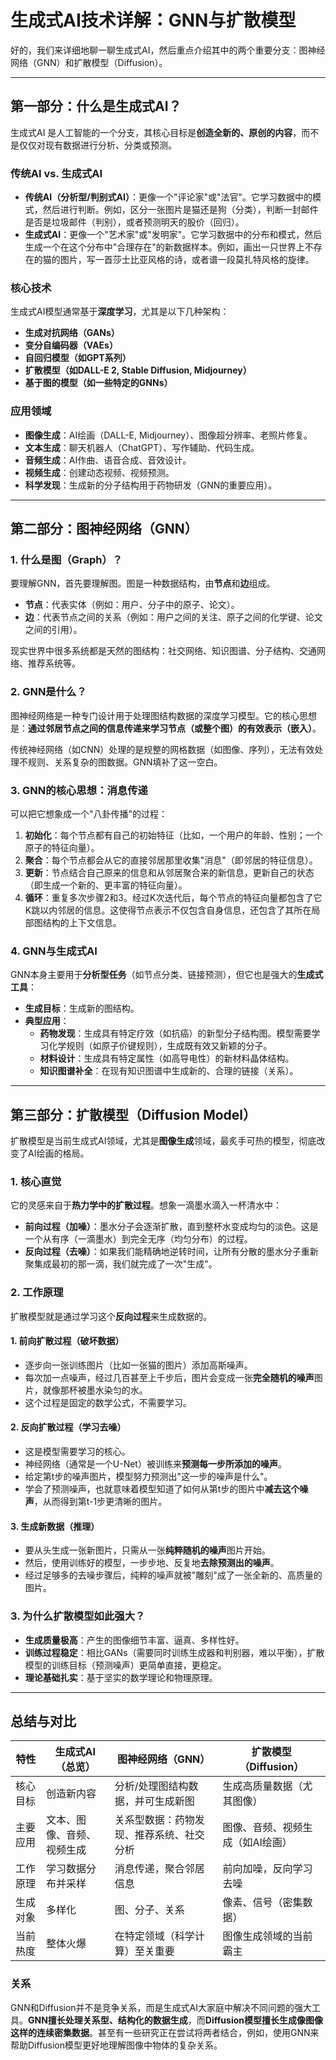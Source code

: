 # 生成式AI技术详解：GNN与扩散模型

好的，我们来详细地聊一聊生成式AI，然后重点介绍其中的两个重要分支：图神经网络（GNN）和扩散模型（Diffusion）。

---

## 第一部分：什么是生成式AI？

生成式AI 是人工智能的一个分支，其核心目标是**创造全新的、原创的内容**，而不是仅仅对现有数据进行分析、分类或预测。

### 传统AI vs. 生成式AI
- **传统AI（分析型/判别式AI）**：更像一个"评论家"或"法官"。它学习数据中的模式，然后进行判断。例如，区分一张图片是猫还是狗（分类），判断一封邮件是否是垃圾邮件（判别），或者预测明天的股价（回归）。
- **生成式AI**：更像一个"艺术家"或"发明家"。它学习数据中的分布和模式，然后生成一个在这个分布中"合理存在"的新数据样本。例如，画出一只世界上不存在的猫的图片，写一首莎士比亚风格的诗，或者谱一段莫扎特风格的旋律。

### 核心技术
生成式AI模型通常基于**深度学习**，尤其是以下几种架构：
- **生成对抗网络（GANs）**
- **变分自编码器（VAEs）**
- **自回归模型（如GPT系列）**
- **扩散模型（如DALL-E 2, Stable Diffusion, Midjourney）**
- **基于图的模型（如一些特定的GNNs）**

### 应用领域
- **图像生成**：AI绘画（DALL-E, Midjourney）、图像超分辨率、老照片修复。
- **文本生成**：聊天机器人（ChatGPT）、写作辅助、代码生成。
- **音频生成**：AI作曲、语音合成、音效设计。
- **视频生成**：创建动态视频、视频预测。
- **科学发现**：生成新的分子结构用于药物研发（GNN的重要应用）。

---

## 第二部分：图神经网络（GNN）

### 1. 什么是图（Graph）？
要理解GNN，首先要理解图。图是一种数据结构，由**节点**和**边**组成。
- **节点**：代表实体（例如：用户、分子中的原子、论文）。
- **边**：代表节点之间的关系（例如：用户之间的关注、原子之间的化学键、论文之间的引用）。

现实世界中很多系统都是天然的图结构：社交网络、知识图谱、分子结构、交通网络、推荐系统等。

### 2. GNN是什么？
图神经网络是一种专门设计用于处理图结构数据的深度学习模型。它的核心思想是：**通过邻居节点之间的信息传递来学习节点（或整个图）的有效表示（嵌入）**。

传统神经网络（如CNN）处理的是规整的网格数据（如图像、序列），无法有效处理不规则、关系复杂的图数据。GNN填补了这一空白。

### 3. GNN的核心思想：消息传递
可以把它想象成一个"八卦传播"的过程：
1. **初始化**：每个节点都有自己的初始特征（比如，一个用户的年龄、性别；一个原子的特征向量）。
2. **聚合**：每个节点都会从它的直接邻居那里收集"消息"（即邻居的特征信息）。
3. **更新**：节点结合自己原来的信息和从邻居聚合来的新信息，更新自己的状态（即生成一个新的、更丰富的特征向量）。
4. **循环**：重复多次步骤2和3。经过K次迭代后，每个节点的特征向量都包含了它K跳以内邻居的信息。这使得节点表示不仅包含自身信息，还包含了其所在局部图结构的上下文信息。

### 4. GNN与生成式AI
GNN本身主要用于**分析型任务**（如节点分类、链接预测），但它也是强大的**生成式工具**：
- **生成目标**：生成新的图结构。
- **典型应用**：
  - **药物发现**：生成具有特定疗效（如抗癌）的新型分子结构图。模型需要学习化学规则（如原子价键规则），生成既有效又新颖的分子。
  - **材料设计**：生成具有特定属性（如高导电性）的新材料晶体结构。
  - **知识图谱补全**：在现有知识图谱中生成新的、合理的链接（关系）。

---

## 第三部分：扩散模型（Diffusion Model）

扩散模型是当前生成式AI领域，尤其是**图像生成**领域，最炙手可热的模型，彻底改变了AI绘画的格局。

### 1. 核心直觉
它的灵感来自于**热力学中的扩散过程**。想象一滴墨水滴入一杯清水中：
- **前向过程（加噪）**：墨水分子会逐渐扩散，直到整杯水变成均匀的淡色。这是一个从有序（一滴墨水）到完全无序（均匀分布）的过程。
- **反向过程（去噪）**：如果我们能精确地逆转时间，让所有分散的墨水分子重新聚集成最初的那一滴，我们就完成了一次"生成"。

### 2. 工作原理
扩散模型就是通过学习这个**反向过程**来生成数据的。

#### 1. 前向扩散过程（破坏数据）
- 逐步向一张训练图片（比如一张猫的图片）添加高斯噪声。
- 每次加一点噪声，经过几百甚至上千步后，图片会变成一张**完全随机的噪声**图片，就像那杯被墨水染匀的水。
- 这个过程是固定的数学公式，不需要学习。

#### 2. 反向扩散过程（学习去噪）
- 这是模型需要学习的核心。
- 神经网络（通常是一个U-Net）被训练来**预测每一步所添加的噪声**。
- 给定第t步的噪声图片，模型努力预测出"这一步的噪声是什么"。
- 学会了预测噪声，也就意味着模型知道了如何从第t步的图片中**减去这个噪声**，从而得到第t-1步更清晰的图片。

#### 3. 生成新数据（推理）
- 要从头生成一张新图片，只需从一张**纯粹随机的噪声**图片开始。
- 然后，使用训练好的模型，一步步地、反复地**去除预测出的噪声**。
- 经过足够多的去噪步骤后，纯粹的噪声就被"雕刻"成了一张全新的、高质量的图片。

### 3. 为什么扩散模型如此强大？
- **生成质量极高**：产生的图像细节丰富、逼真、多样性好。
- **训练过程稳定**：相比GANs（需要同时训练生成器和判别器，难以平衡），扩散模型的训练目标（预测噪声）更简单直接，更稳定。
- **理论基础扎实**：基于坚实的数学理论和物理原理。

---

## 总结与对比

| 特性 | 生成式AI（总览） | 图神经网络（GNN） | 扩散模型（Diffusion） |
|------|------------------|-------------------|----------------------|
| 核心目标 | 创造新内容 | 分析/处理图结构数据，并可生成新图 | 生成高质量数据（尤其图像） |
| 主要应用 | 文本、图像、音频、视频生成 | 关系型数据：药物发现、推荐系统、社交分析 | 图像、音频、视频生成（如AI绘画） |
| 工作原理 | 学习数据分布并采样 | 消息传递，聚合邻居信息 | 前向加噪，反向学习去噪 |
| 生成对象 | 多样化 | 图、分子、关系 | 像素、信号（密集数据） |
| 当前热度 | 整体火爆 | 在特定领域（科学计算）至关重要 | 图像生成领域的当前霸主 |

### 关系
GNN和Diffusion并不是竞争关系，而是生成式AI大家庭中解决不同问题的强大工具。**GNN擅长处理关系型、结构化的数据生成**，而**Diffusion模型擅长生成像图像这样的连续密集数据**。甚至有一些研究正在尝试将两者结合，例如，使用GNN来帮助Diffusion模型更好地理解图像中物体的复杂关系。